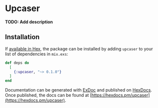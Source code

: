 # Upcaser

**TODO: Add description**

## Installation

If [available in Hex](https://hex.pm/docs/publish), the package can be installed
by adding `upcaser` to your list of dependencies in `mix.exs`:

```elixir
def deps do
  [
    {:upcaser, "~> 0.1.0"}
  ]
end
```

Documentation can be generated with [ExDoc](https://github.com/elixir-lang/ex_doc)
and published on [HexDocs](https://hexdocs.pm). Once published, the docs can
be found at [https://hexdocs.pm/upcaser](https://hexdocs.pm/upcaser).

